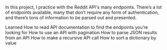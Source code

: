 In this project, I practice with the Reddit API's many endpoints. There’s a lot of endpoints available, many that don’t require any form of authentication, and there’s tons of information to be parsed out and presented.

Learned
How to read API documentation to find the endpoints you’re looking for
How to use an API with pagination
How to parse JSON results from an API
How to make a recursive API call
How to sort a dictionary by value
